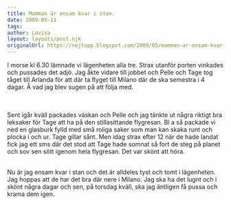 ```yaml
---
title: Mamman är ensam kvar i stan.
date: 2009-05-11
tags: 	
author: Lovisa
layout: layouts/post.njk
originalUrl: https://nejtupp.blogspot.com/2009/05/mamman-ar-ensam-kvar-i-stan.html
---
```


I morse kl 6.30 lämnade vi lägenheten alla tre. Strax utanför porten vinkades och pussades det adjö. Jag åkte vidare till jobbet och Pelle och Tage tog tåget till Arlanda för att där ta flyget till Milano där de ska semestra i 4 dagar. Å vad jag blev sugen på att följa med.

<br><br>
Sent igår kväll packades väskan och Pelle och jag tänkte ut några riktigt bra leksaker för Tage att ha på den stillasittande flygresan. Bl a så packade vi ned en glasburk fylld med små roliga saker som man kan skaka runt och plocka i och ur. Tage gillar sånt. Men idag strax efter 12 när de hade landat fick jag ett sms där det stod att Tage hade somnat så fort de steg på planet och sov sen sött igenom hela flygresan. Det var skönt att höra.
<br><br>

Nu är jag ensam kvar i stan och det är alldeles tyst och tomt i lägenheten. Jag hoppas att de har det bra där nere i Milano. Jag ska ha det lugnt och i skönt några dagar och sen, på torsdag kväll, ska jag äntligen få pussa och krama dem igen.
